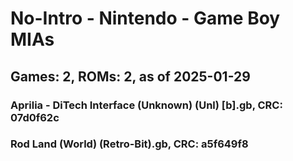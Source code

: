 # No-Intro - Nintendo - Game Boy MIAs
## Games: 2, ROMs: 2, as of 2025-01-29
### Aprilia - DiTech Interface (Unknown) (Unl) [b].gb, CRC: 07d0f62c
### Rod Land (World) (Retro-Bit).gb, CRC: a5f649f8
